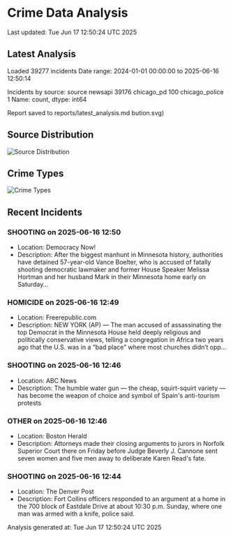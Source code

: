 # Crime Data Analysis
Last updated: Tue Jun 17 12:50:24 UTC 2025

## Latest Analysis

Loaded 39277 incidents
Date range: 2024-01-01 00:00:00 to 2025-06-16 12:50:14

Incidents by source:
source
newsapi           39176
chicago_pd          100
chicago_police        1
Name: count, dtype: int64

Report saved to reports/latest_analysis.md
bution.svg)

## Source Distribution
![Source Distribution](images/source_distribution.svg)

## Crime Types
![Crime Types](images/crime_types.svg)

## Recent Incidents

### SHOOTING on 2025-06-16 12:50
- Location: Democracy Now!
- Description: After the biggest manhunt in Minnesota history, authorities have detained 57-year-old Vance Boelter, who is accused of fatally shooting democratic lawmaker and former House Speaker Melissa Hortman and her husband Mark in their Minnesota home early on Saturday…


### HOMICIDE on 2025-06-16 12:49
- Location: Freerepublic.com
- Description: NEW YORK (AP) — The man accused of assassinating the top Democrat in the Minnesota House held deeply religious and politically conservative views, telling a congregation in Africa two years ago that the U.S. was in a “bad place” where most churches didn’t opp…


### SHOOTING on 2025-06-16 12:46
- Location: ABC News
- Description: The humble water gun — the cheap, squirt-squirt variety — has become the weapon of choice and symbol of Spain's anti-tourism protests


### OTHER on 2025-06-16 12:46
- Location: Boston Herald
- Description: Attorneys made their closing arguments to jurors in Norfolk Superior Court there on Friday before Judge Beverly J. Cannone sent seven women and five men away to deliberate Karen Read's fate.


### SHOOTING on 2025-06-16 12:44
- Location: The Denver Post
- Description: Fort Collins officers responded to an argument at a home in the 700 block of Eastdale Drive at about 10:30 p.m. Sunday, where one man was armed with a knife, police said.

Analysis generated at: Tue Jun 17 12:50:24 UTC 2025

